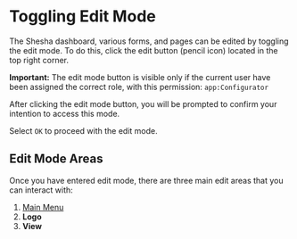 # Toggling Edit Mode

The Shesha dashboard, various forms, and pages can be edited by toggling the edit mode. To do this, click the edit button (pencil icon) located in the top right corner.

**Important:** The edit mode button is visible only if the current user have been assigned the correct role, with this permission: `app:Configurator`

After clicking the edit mode button, you will be prompted to confirm your intention to access this mode.

Select `OK` to proceed with the edit mode.

## Edit Mode Areas

Once you have entered edit mode, there are three main edit areas that you can interact with:

1. [Main Menu](/docs/front-end-basics/main-menu)
2. **Logo**
3. **View**
